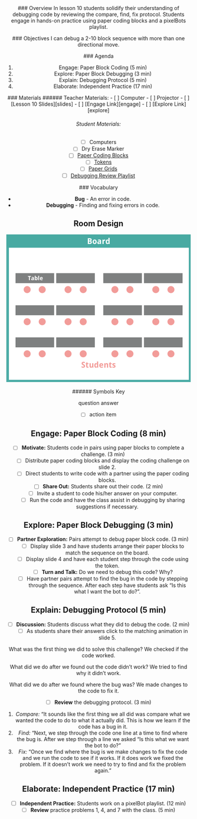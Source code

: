 <header class='header' title='Review' subtitle='Lesson 10'/>

<notable>
<iconp src='/icons/activity.png'>### Overview</iconp>
In lesson 10 students solidify their understanding of debugging code by reviewing the compare, find, fix protocol. Students engage in hands-on practice using paper coding blocks and a pixelBots playlist.

<iconp src='/icons/objectives.png'>### Objectives</iconp>
I can debug a 2-10 block sequence with more than one directional move.


<iconp src='/icons/agenda.png'>### Agenda</iconp>

1. Engage: Paper Block Coding (5 min)
1. Explore: Paper Block Debugging (3 min)
1. Explain: Debugging Protocol (5 min)
1. Elaborate: Independent Practice (17 min)

<note>
<iconp src='/icons/materials.png'>### Materials</iconp>
###### Teacher Materials:
- [ ] Computer
- [ ] Projector
- [ ] [Lesson 10 Slides][slides]
- [ ] [Engage Link][engage]
- [ ] [Explore Link][explore]

###### Student Materials:
- [ ] Computers
- [ ] Dry Erase Marker
- [ ] [Paper Coding Blocks][blocks]
- [ ] [Tokens][token]
- [ ] [Paper Grids][grid]
- [ ] [Debugging Review Playlist][playlist]

<iconp src='/icons/vocab.png'>### Vocabulary</iconp>
- **Bug** - An error in code.
- **Debugging** - Finding and fixing errors in code.

</note>

<pagebreak/>

## Room Design

![room](./images/layout-tables.png)

<note borderLeft='2px solid green' mt='2em'>
###### Symbols Key

<iconp ml='1.65em' type='question'>question</iconp>
<iconp ml='1.65em' type='answer'>answer</iconp>
- [ ] action item
</note>

<pagebreak/>

## Engage: Paper Block Coding (8 min)
- [ ] **Motivate:** Students code in pairs using paper blocks to complete a challenge. (3 min)
	- [ ] Distribute paper coding blocks and display the coding challenge on slide 2.
	- [ ] Direct students to write code with a partner using the paper coding blocks.

- [ ] **Share Out:** Students share out their code. (2 min)
	- [ ] Invite a student to code his/her answer on your computer.
	- [ ] Run the code and have the class assist in debugging by sharing suggestions if necessary.

## Explore: Paper Block Debugging (3 min)
- [ ] **Partner Exploration:** Pairs attempt to debug paper block code. (3 min)
	- [ ] Display slide 3 and have students arrange their paper blocks to match the sequence on the board.
	- [ ] Display slide 4 and have each student step through the code using the token.
	- [ ] **Turn and Talk:** Do we need to debug this code? Why?
	- [ ] Have partner pairs attempt to find the bug in the code by stepping through the sequence. After each step have students ask “Is this what I want the bot to do?”.

## Explain: Debugging Protocol (5 min)
-  [ ] **Discussion:** Students discuss what they did to debug the code. (2 min)
	- [ ] As students share their answers click to the matching animation in slide 5.

<iconp type='question'>What was the first thing we did to solve this challenge?</iconp>
<iconp type='answer'>We checked if the code worked.</iconp>

<iconp type='question'>What did we do after we found out the code didn’t work?</iconp>
<iconp type='answer'>We tried to find why it didn’t work.</iconp>

<iconp type='question'>What did we do after we found where the bug was?</iconp>
<iconp type='answer'>We made changes to the code to fix it.</iconp>

-  [ ] **Review** the debugging protocol. (3 min)
1. *Compare:*  “It sounds like the first thing we all did was compare what we wanted the code to do to what it actually did. This is how we learn if the code has a bug in it.
2. *Find:* “Next, we step through the code one line at a time to find where the bug is. After we step through a line we asked “Is this what we want the bot to do?”
3. *Fix:* “Once we find where the bug is we make changes to fix the code and we run the code to see if it works. If it does work we fixed the problem. If it doesn’t work we need to try to find and fix the problem again.”

## Elaborate: Independent Practice (17 min)
- [ ] **Independent Practice:** Students work on a pixelBot playlist. (12 min)
- [ ] **Review** practice problems 1, 4, and 7 with the class. (5 min)

</notable>

[slides]: https://docs.google.com/presentation/d/1_loL8vpzDlTFb531Nrc6AjHoR1abMu_rNoAMCcK-NX8/edit#slide=id.p
[engage]: http://www.pixelbots.io/VP56W
[explore]: http://www.pixelbots.io/JM5DL
[blocks]: https://drive.google.com/open?id=0B48_2vIyABioeFViZ3Y4UGFqMkU
[token]: https://drive.google.com/open?id=0B48_2vIyABioc1JwYXoyeG8wZzQ
[grid]: https://drive.google.com/open?id=0B48_2vIyABiodXQxMVJZdXNVVlk
[playlist]: http://www.pixelbots.io/V5MM3
